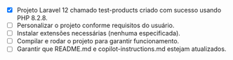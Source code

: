 - [x] Projeto Laravel 12 chamado test-products criado com sucesso usando PHP 8.2.8.
- [ ] Personalizar o projeto conforme requisitos do usuário.
- [ ] Instalar extensões necessárias (nenhuma especificada).
- [ ] Compilar e rodar o projeto para garantir funcionamento.
- [ ] Garantir que README.md e copilot-instructions.md estejam atualizados.
